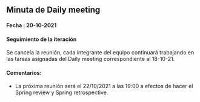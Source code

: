 ## Minuta de Daily meeting <a name=""></a>

#### Fecha : 20-10-2021


#### Seguimiento de la iteración

Se cancela la reunión, cada integrante del equipo continuará trabajando en las tareas asignadas del Daily meeting correspondiente al 18-10-21.


#### Comentarios: 

* La próxima reunión será el 22/10/2021 a las 19:00 a efectos de hacer el Spring review y Spring retrospective.